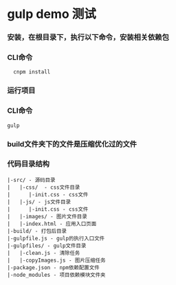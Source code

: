 # gulp demo 测试

### 安装，在根目录下，执行以下命令，安装相关依赖包
### CLI命令
```
  cnpm install
``` 
### 运行项目
### CLI命令
```
gulp
```
### build文件夹下的文件是压缩优化过的文件
### 代码目录结构
```
|-src/ - 源码目录
|   |-css/  - css文件目录
|      |-init.css - css文件
|   |-js/ - js文件目录
|      |-init.css - css文件
|   |-images/ - 图片文件目录 
|   |-index.html - 应用入口页面
|-build/ - 打包后目录
|-gulpfile.js - gulp的执行入口文件
|-gulpfiles/ - gulp文件目录
|   |-clean.js - 清除任务
|   |-copyImages.js - 图片压缩任务
|-package.json - npm依赖配置文件
|-node_modules - 项目依赖模块文件夹
```
